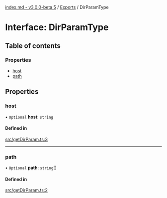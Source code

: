 [index.md - v3.0.0-beta.5](../README.md) / [Exports](../modules.md) / DirParamType

# Interface: DirParamType

## Table of contents

### Properties

- [host](DirParamType.md#host)
- [path](DirParamType.md#path)

## Properties

### host

• `Optional` **host**: `string`

#### Defined in

[src/getDirParam.ts:3](https://github.com/saqqdy/js-cool/blob/fd01ad1/src/getDirParam.ts#L3)

---

### path

• `Optional` **path**: `string`[]

#### Defined in

[src/getDirParam.ts:2](https://github.com/saqqdy/js-cool/blob/fd01ad1/src/getDirParam.ts#L2)
